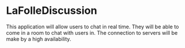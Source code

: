 # LaFolleDiscussion
This application will allow users to chat in real time. They will be able to come in a room to chat with users in. The connection to servers will be make by a high availability.
